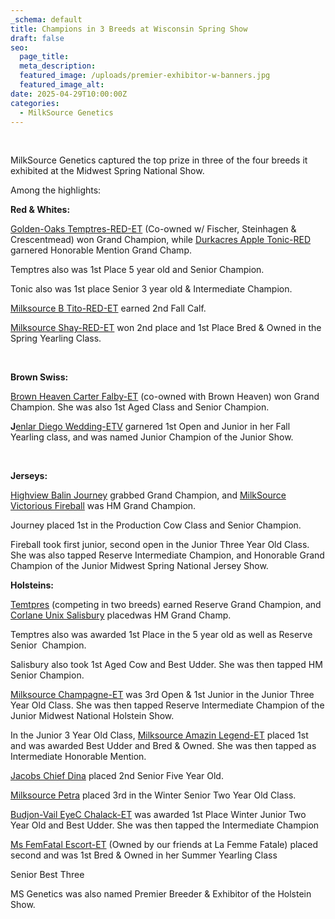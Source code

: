 ```yaml
---
_schema: default
title: Champions in 3 Breeds at Wisconsin Spring Show
draft: false
seo:
  page_title:
  meta_description:
  featured_image: /uploads/premier-exhibitor-w-banners.jpg
  featured_image_alt:
date: 2025-04-29T10:00:00Z
categories:
  - MilkSource Genetics
---
```

&nbsp;

MilkSource Genetics captured the top prize in three of the four breeds it exhibited at the Midwest Spring National Show.

Among the highlights:

**Red & Whites:**

<u>Golden-Oaks Temptres-RED-ET</u>&nbsp;(Co-owned w/ Fischer, Steinhagen & Crescentmead) won Grand Champion, while <u>Durkacres Apple Tonic-RED</u> garnered Honorable Mention Grand Champ.

Temptres also was&nbsp;1st Place 5 year old and Senior Champion.

Tonic also was&nbsp;1st place Senior 3 year old & Intermediate Champion.

<u>Milksource B Tito-RED-ET</u> earned 2nd Fall Calf.&nbsp;

<u>Milksource Shay-RED-ET</u> won 2nd place and 1st Place Bred & Owned in the Spring Yearling Class.

&nbsp;

**Brown Swiss:**

<u>Brown Heaven Carter Falby-ET</u>&nbsp;(co-owned with Brown Heaven) won Grand Champion. She was also 1st Aged Class and Senior Champion.

**J**<u>enlar Diego Wedding-ETV</u> garnered 1st Open and Junior in her Fall Yearling class, and was named Junior Champion of the Junior Show.

&nbsp;

**Jerseys:**

<u>Highview Balin Journey</u> grabbed Grand Champion, and <u>MilkSource Victorious Fireball</u> was HM Grand Champion.

Journey placed 1st in the Production Cow Class and Senior Champion.

Fireball took first junior, second open in the Junior Three Year Old Class. She was also tapped Reserve Intermediate Champion, and Honorable Grand Champion of the Junior Midwest Spring National Jersey Show.

**Holsteins:**

<u>Temtpres</u> (competing in two breeds) earned Reserve Grand Champion, and <u>Corlane Unix Salisbury</u> placedwas HM Grand Champ.

Temptres also was awarded 1st Place in the 5 year old as well as Reserve Senior&nbsp; Champion.

Salisbury&nbsp;also took 1st Aged Cow and Best Udder. She was then tapped HM Senior Champion.

<u>Milksource Champagne-ET</u> was 3rd Open & 1st Junior in the Junior Three Year Old Class. She was then tapped Reserve Intermediate Champion of the Junior Midwest National Holstein Show.

In the Junior 3 Year Old Class, <u>Milksource Amazin Legend-ET</u> placed 1st and was awarded Best Udder and Bred & Owned. She was then tapped as Intermediate Honorable Mention.

<u>Jacobs Chief Dina</u> placed 2nd Senior Five Year Old.

<u>Milksource Petra</u> placed 3rd in the Winter Senior Two Year Old Class.

<u>Budjon-Vail EyeC Chalack-ET</u> was awarded 1st Place Winter Junior Two Year Old and Best Udder. She was then tapped the Intermediate Champion

<u>Ms FemFatal Escort-ET</u> (Owned by our friends at La Femme Fatale) placed second and was 1st Bred & Owned in her Summer Yearling Class

Senior Best Three

MS Genetics was also named Premier Breeder & Exhibitor of the Holstein Show.

&nbsp;
